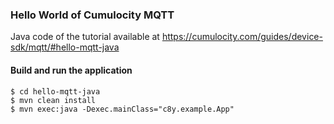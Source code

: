 ### Hello World of Cumulocity MQTT 

Java code of the tutorial available at https://cumulocity.com/guides/device-sdk/mqtt/#hello-mqtt-java


#### Build and run the application
```shell
$ cd hello-mqtt-java
$ mvn clean install
$ mvn exec:java -Dexec.mainClass="c8y.example.App"
```